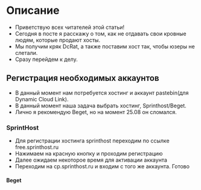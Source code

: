 # Описание

- Приветствую всех читателей этой статьи! 
- Сегодня в посте я расскажу о том, как не отдавать свои кровные людям, которые продают хосты.
- Мы получим кряк DcRat, а также поставим хост так, чтобы юзеры не слетали.
- Сразу перейдем к делу.
  
## Регистрация необходимых аккаунтов
- В данный момент нам потребуется хостинг и аккаунт pastebin(для Dynamic Cloud Link).
- В данный момент наша задача выбрать хостинг, Sprinthost/Beget.
- Лично я рекомендую Beget, но на момент 25.08 он сломался.
  
### SprintHost
- Для регистрации хостинга sprinthost переходим по ссылке free.sprinthost.ru
- Нажимаем на красную кнопку и проходим регистрацию
- Далее ожидаем некоторое время для активации аккаунта
- Переходим на cp.sprinthost.ru и входим с того же аккаунта. Готово
  
#### Beget

















